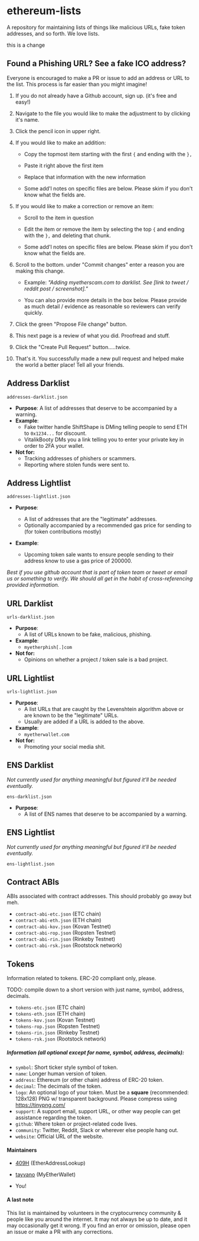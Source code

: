 # ethereum-lists


A repository for maintaining lists of things like malicious URLs, fake token addresses, and so forth. We love lists.


this is a change




## Found a Phishing URL? See a fake ICO address?

Everyone is encouraged to make a PR or issue to add an address or URL to the list. This process is far easier than you might imagine!

1. If you do not already have a Github account, sign up. (it's free and easy!)

2. Navigate to the file you would like to make the adjustment to by clicking it's name.

3. Click the pencil icon in upper right.

4. If you would like to make an addition:

    - Copy the topmost item starting with the first ` { ` and ending with the ` }, `

    - Paste it right above the first item

    - Replace that information with the new information

    - Some add'l notes on specific files are below. Please skim if you don't know what the fields are.

5. If you would like to make a correction or remove an item:

    - Scroll to the item in question

    - Edit the item or remove the item by selecting the top ` { ` and ending with the ` }, ` and deleting that chunk.

    - Some add'l notes on specific files are below. Please skim if you don't know what the fields are.

6. Scroll to the bottom. under "Commit changes" enter a reason you are making this change.

    - Example: *"Adding myetherscam.com to darklist. See [link to tweet / reddit post / screenshot]."*

    - You can also provide more details in the box below. Please provide as much detail / evidence as reasonable so reviewers can verify quickly.

7. Click the green "Propose File change" button.

8. This next page is a review of what you did. Proofread and stuff.

9. Click the "Create Pull Request" button.....twice.

10. That's it. You successfully made a new pull request and helped make the world a better place! Tell all your friends.





## Address Darklist

`addresses-darklist.json`

-  **Purpose**: A list of addresses that deserve to be accompanied by a warning.
-  **Example**:
    -  Fake twitter handle ShiftShape is DMing telling people to send ETH to `0x1234...` for discount.
    -  VitalikBooty DMs you a link telling you to enter your private key in order to 2FA your wallet.
-  **Not for:**
    -  Tracking addresses of phishers or scammers.
    -  Reporting where stolen funds were sent to.



## Address Lightlist

`addresses-lightlist.json`

-  **Purpose**:
    -  A list of addresses that are the "legitimate" addresses.
    -  Optionally accompanied by a recommended gas price for sending to (for token contributions mostly)

-  **Example**:
    -  Upcoming token sale wants to ensure people sending to their address know to use a gas price of 200000.

*Best if you use github account that is part of token team or tweet or email us or something to verify. We should all get in the habit of cross-referencing provided information.*




## URL Darklist

`urls-darklist.json`

-  **Purpose**:
    -  A list of URLs known to be fake, malicious, phishing.
-  **Example**:
    -  `myetherphish[.]com`
-  **Not for:**
    -  Opinions on whether a project / token sale is a bad project.


## URL Lightlist

`urls-lightlist.json`

-  **Purpose**:
    -  A list URLs that are caught by the Levenshtein algorithm above or are known to be the "legitimate" URLs.
    -  Usually are added if a URL is added to the above.
-  **Example**:
    -  `myetherwallet.com`
-  **Not for:**
    -  Promoting your social media shit.





## ENS Darklist

*Not currently used for anything meaningful but figured it'll be needed eventually.*

`ens-darklist.json`

-  **Purpose**:
    -  A list of ENS names that deserve to be accompanied by a warning.



## ENS Lightlist

*Not currently used for anything meaningful but figured it'll be needed eventually.*

`ens-lightlist.json`





## Contract ABIs

ABIs associated with contract addresses. This should probably go away but meh.

-  `contract-abi-etc.json` (ETC chain)
-  `contract-abi-eth.json` (ETH chain)
-  `contract-abi-kov.json` (Kovan Testnet)
-  `contract-abi-rop.json` (Ropsten Testnet)
-  `contract-abi-rin.json` (Rinkeby Testnet)
-  `contract-abi-rsk.json` (Rootstock network)




## Tokens

Information related to tokens. ERC-20 compliant only, please.

TODO: compile down to a short version with just name, symbol, address, decimals.

-  `tokens-etc.json` (ETC chain)
-  `tokens-eth.json` (ETH chain)
-  `tokens-kov.json` (Kovan Testnet)
-  `tokens-rop.json` (Ropsten Testnet)
-  `tokens-rin.json` (Rinkeby Testnet)
-  `tokens-rsk.json` (Rootstock network)

##### Information (all optional except for name, symbol, address, decimals):

-  `symbol`:    Short ticker style symbol of token.
-  `name`:      Longer human version of token.
-  `address`:   Ethereum (or other chain) address of ERC-20 token.
-  `decimal`:   The decimals of the token.
-  `logo`:      An optional logo of your token. Must be a **square** (recommended: 128x128) PNG w/ transparent background. Please compress using https://tinypng.com/
-  `support`:   A support email, support URL, or other way people can get assistance regarding the token.
-  `github`:    Where token or project-related code lives.
-  `community`: Twitter, Reddit, Slack or wherever else people hang out.
-  `website`:   Official URL of the website.



#### Maintainers

- [409H](https://github.com/409H/) (EtherAddressLookup)

- [tayvano](https://github.com/tayvano/) (MyEtherWallet)

- You!




#### A last note

This list is maintained by volunteers in the cryptocurrency community &amp; people like you around the internet. It may not always be up to date, and it may occasionally get it wrong. If you find an error or omission, please open an issue or make a PR with any corrections.

